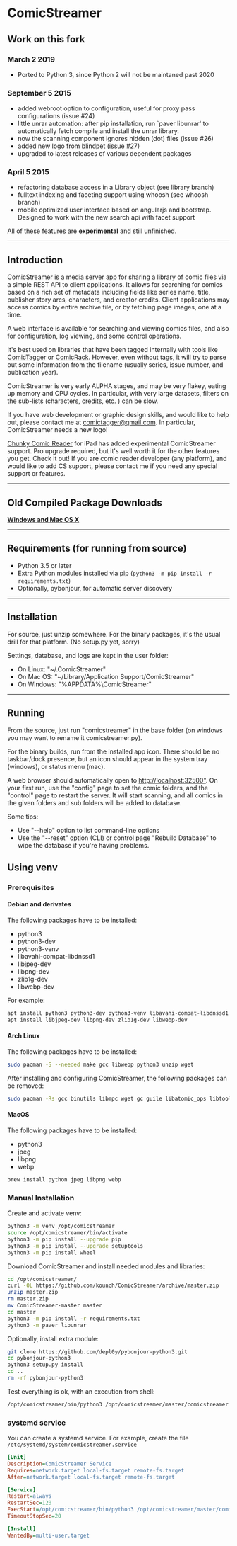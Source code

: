 # ComicStreamer

## Work on this fork

### March 2 2019

- Ported to Python 3, since Python 2 will not be maintaned past 2020

### September 5 2015

- added webroot option to configuration, useful for proxy pass configurations (issue #24)
- little unrar automation: after pip installation, run `paver libunrar' to automatically fetch compile and install the unrar library.
- now the scanning component ignores hidden (dot) files (issue #26)
- added new logo from blindpet (issue #27)
- upgraded to latest releases of various dependent packages

### April 5 2015

- refactoring database access in a Library object (see library branch)
- fulltext indexing and faceting support using whoosh (see whoosh branch)
- mobile optimized user interface based on angularjs and bootstrap. Designed to work with the new search api with facet support

All of these features are **experimental** and still unfinished.

-----

## Introduction

ComicStreamer is a media server app for sharing a library of comic files via a simple REST API to client applications. It allows for searching for comics based on a rich set of metadata including fields like series name, title, publisher story arcs, characters, and creator credits. Client applications may access comics by entire archive file, or by fetching page images, one at a time.

A web interface is available for searching and viewing comics files, and also for configuration, log viewing, and some control operations.

It's best used on libraries that have been tagged internally with tools like [ComicTagger](http://code.google.com/p/comictagger/) or [ComicRack](http://comicrack.cyolito.com/). However, even without tags, it will try to parse out some information from the filename (usually series, issue number, and publication year).

ComicStreamer is very early ALPHA stages, and may be very flakey, eating up memory and CPU cycles. In particular, with very large datasets, filters on the sub-lists (characters, credits, etc. ) can be slow.

If you have web development or graphic design skills, and would like to help out, please contact me at comictagger@gmail.com. In particular, ComicStreamer needs a new logo!

[Chunky Comic Reader](http://chunkyreader.com/) for iPad has added experimental ComicStreamer support. Pro upgrade required, but it's well worth it for the other features you get.  Check it out!  If you are comic reader developer (any platform), and would like to add CS support,
please contact me if you need any special support or features.

-----

## Old Compiled Package Downloads

**[Windows and Mac OS X](https://googledrive.com/host/0Bw4IursaqWhhbDFzUENfSTAwckE/)**

-----

## Requirements (for running from source)

- Python 3.5 or later
- Extra Python modules installed via pip (```python3 -m pip install -r requirements.txt```)
- Optionally, pybonjour, for automatic server discovery

-----

## Installation

For source, just unzip somewhere.  For the binary packages, it's the usual drill for that platform.
(No setup.py yet, sorry)

Settings, database, and logs are kept in the user folder:

- On Linux: "~/.ComicStreamer"
- On Mac OS: "~/Library/Application Support/ComicStreamer"
- On Windows:  "%APPDATA%\ComicStreamer"

-----

## Running

From the source, just run "comicstreamer" in the base folder (on windows you may want to rename it comicstreamer.py).

For the binary builds, run from the installed app icon.  There should be no taskbar/dock presence, but an icon should appear in the system tray (windows), or status menu (mac).

A web browser should automatically open to [http://localhost:32500"](http://localhost:32500").  On your first run, use the "config" page to set the comic folders, and the "control" page to restart the server.  It will start scanning, and all comics in the given folders and sub folders will be added to database.

Some tips:

- Use "--help" option to list command-line options
- Use the "--reset" option (CLI) or control page "Rebuild Database" to wipe the database if you're having problems.

## Using venv

### Prerequisites

#### Debian and derivates

The following packages have to be installed:

- python3
- python3-dev
- python3-venv
- libavahi-compat-libdnssd1
- libjpeg-dev
- libpng-dev
- zlib1g-dev
- libwebp-dev

For example:

```bash
apt install python3 python3-dev python3-venv libavahi-compat-libdnssd1
apt install libjpeg-dev libpng-dev zlib1g-dev libwebp-dev
```

#### Arch Linux

The following packages have to be installed:

```bash
sudo pacman -S --needed make gcc libwebp python3 unzip wget
```

After installing and configuring ComicStreamer, the following packages can be removed:

```bash
sudo pacman -Rs gcc binutils libmpc wget gc guile libatomic_ops libtool make
```

#### MacOS

The following packages have to be installed:

- python3
- jpeg
- libpng
- webp

```bash
brew install python jpeg libpng webp
```

### Manual Installation

Create and activate venv:

```bash
python3 -m venv /opt/comicstreamer
source /opt/comicstreamer/bin/activate
python3 -m pip install --upgrade pip
python3 -m pip install --upgrade setuptools
python3 -m pip install wheel
```

Download ComicStreamer and install needed modules and libraries:

```bash
cd /opt/comicstreamer/
curl -OL https://github.com/kounch/ComicStreamer/archive/master.zip
unzip master.zip
rm master.zip
mv ComicStreamer-master master
cd master
python3 -m pip install -r requirements.txt
python3 -m paver libunrar
```

Optionally, install extra module:

```bash
git clone https://github.com/depl0y/pybonjour-python3.git
cd pybonjour-python3
python3 setup.py install
cd ..
rm -rf pybonjour-python3
```

Test everything is ok, with an execution from shell:

```bash
/opt/comicstreamer/bin/python3 /opt/comicstreamer/master/comicstreamer --nobrowser --user-dir /opt/comicstreamer/.ComicStreamer
```

### systemd service

You can create a systemd service. For example, create the file ```/etc/systemd/system/comicstreamer.service```

```ini
[Unit]
Description=ComicStreamer Service
Requires=network.target local-fs.target remote-fs.target
After=network.target local-fs.target remote-fs.target

[Service]
Restart=always
RestartSec=120
ExecStart=/opt/comicstreamer/bin/python3 /opt/comicstreamer/master/comicstreamer --nobrowser --user-dir /opt/comicstreamer/.ComicStreamer
TimeoutStopSec=20

[Install]
WantedBy=multi-user.target
```
